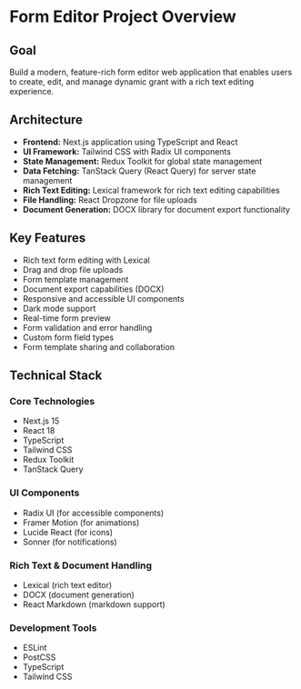 # Form Editor Project Overview

## Goal

Build a modern, feature-rich form editor web application that enables users to create, edit, and manage dynamic grant with a rich text editing experience.

## Architecture

- **Frontend:** Next.js application using TypeScript and React
- **UI Framework:** Tailwind CSS with Radix UI components
- **State Management:** Redux Toolkit for global state management
- **Data Fetching:** TanStack Query (React Query) for server state management
- **Rich Text Editing:** Lexical framework for rich text editing capabilities
- **File Handling:** React Dropzone for file uploads
- **Document Generation:** DOCX library for document export functionality

## Key Features

- Rich text form editing with Lexical
- Drag and drop file uploads
- Form template management
- Document export capabilities (DOCX)
- Responsive and accessible UI components
- Dark mode support
- Real-time form preview
- Form validation and error handling
- Custom form field types
- Form template sharing and collaboration

## Technical Stack

### Core Technologies

- Next.js 15
- React 18
- TypeScript
- Tailwind CSS
- Redux Toolkit
- TanStack Query

### UI Components

- Radix UI (for accessible components)
- Framer Motion (for animations)
- Lucide React (for icons)
- Sonner (for notifications)

### Rich Text & Document Handling

- Lexical (rich text editor)
- DOCX (document generation)
- React Markdown (markdown support)

### Development Tools

- ESLint
- PostCSS
- TypeScript
- Tailwind CSS
